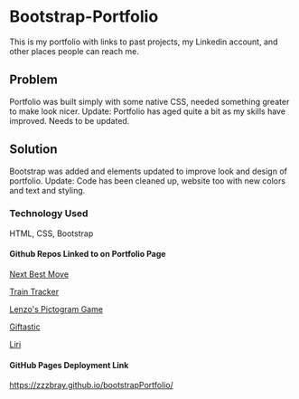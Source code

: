# Bootstrap-Portfolio

This is my portfolio with links to past projects, my Linkedin account, and other places people can reach me.

## Problem
Portfolio was built simply with some native CSS, needed something greater to make look nicer.
Update: Portfolio has aged quite a bit as my skills have improved. Needs to be updated.

## Solution
Bootstrap was added and elements updated to improve look and design of portfolio.
Update: Code has been cleaned up, website too with new colors and text and styling.

### Technology Used
HTML, CSS, Bootstrap

#### Github Repos Linked to on Portfolio Page

[Next Best Move](https://github.com/zzzbray/evenStevens)

[Train Tracker](https://github.com/zzzbray/Train-Scheduler)

[Lenzo's Pictogram Game](https://github.com/zzzbray/lenzosPictogramGame)

[Giftastic](https://github.com/zzzbray/Giftastic)

[Liri](https://github.com/zzzbray/liri-node-app)


#### GitHub Pages Deployment Link
https://zzzbray.github.io/bootstrapPortfolio/
